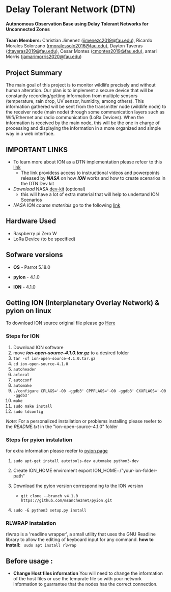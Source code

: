 # **Delay Tolerant Network (DTN)**
#### Autonomous Observation Base using Delay Tolerant Networks for Unconnected Zones


**Team Members:** Christian Jimenez (jimenezc2019@fau.edu), Ricardo Morales Solorzano (rmoralessolo2016@fau.edu), Dayton Taveras (dtaveras2019@fau.edu), Cesar Montes (cmontes2019@fau.edu), amari Morris (jamarimorris2020@fau.edu)

## Project Summary 
The main goal of this project is to monitor wildlife precisely and without human alteration. Our plan is to implement a secure device that will be constantly recording/getting information from multiple sensors (temperature, rain drop, UV sensor, humidity, among others). This information gathered will be sent from the transmitter node (wildlife node) to the receiver node (main node) through some communication layers such as Wifi/Ethernet and radio communication (LoRa Devices). When the information is received by the main node, this will be the one in charge of processing and displaying  the information in a more organized and  simple way in a web interface.

## IMPORTANT LINKS

- To learn more about ION as a DTN implementation please refeer to this [link](https://www.nasa.gov/directorates/heo/scan/engineering/technology/disruption_tolerant_networking_software_options_ion)
  - The link providess access to instructional videos and powerpoints released by ***NASA*** on how ***ION*** works and how to create scenarios in the DTN Dev kit
- *Download* NASA [dev-kit](https://www.mitre.org/download-nasas-dtn-development-kit) (optional)
  - this will have a lot of extra material that will help to undertand ION Scenarios
- *NASA ION course materials* go to the following [link](https://sourceforge.net/p/ion-dtn/wiki/NASA_ION_Course/)


## Hardware Used
  - Raspberry pi Zero W
  - LoRa Device (to be specified)

## Sofware versions
  - **OS** - Parrot 5.18.0

  - **pyion** - 4.1.0

  - **ION** - 4.1.0

## Getting ION (Interplanetary Overlay Network) & pyion on linux

To download ION source original file please go  [Here](https://sourceforge.net/projects/ion-dtn/files/)


### Steps for ION
1. Download ION software
2. move ***ion-open-source-4.1.0.tar.gz*** to a desired folder
3. ```tar -xf ion-open-source-4.1.0.tar.gz```
4. ```cd ion-open-source-4.1.0```
5. ```autoheader```
6. ```aclocal```
7. ```autoconf```
8. ```automake```
9. ```./configure CFLAGS='-O0 -ggdb3' CPPFLAGS='-O0 -ggdb3' CXXFLAGS='-O0 -ggdb3'```
10. ```make```
11. ```sudo make install```
12. ```sudo ldconfig```


*Note:* For a personalized installation or problems installing please  reefer to the *README.txt* in the "ion-open-source-4.1.0" folder


### Steps for pyion instalation
for extra information please reefer to [pyion page](https://pyion.readthedocs.io/en/latest/)
1. ```sudo apt-get install autotools-dev automake python3-dev```
2. Create ION_HOME enviroment export ION_HOME=/"your-ion-folder-path"
3. Download the pyion version corresponding to the ION version
     - ```git clone --branch v4.1.0 https://github.com/msancheznet/pyion.git```

2. ```sudo -E python3 setup.py install```

### RLWRAP instalation
rlwrap is a 'readline wrapper', a small utility that uses the GNU Readline library to allow the editing of keyboard input for any command.
**how to install:**
``` sudo apt install rlwrap```

## Before usage :
  - **Change Host files information**
You will need to change the information of the host files or use the temprate file so with your network information to 
guarrantee that the nodes has the correct connection.


